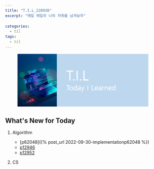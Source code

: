 ```yaml
---
title: "T.I.L_220930"
excerpt: "매일 매일의 나의 자취를 남겨보자"

categories:
  - til
tags:
  - til
---
```

<figure>
    <img src="/assets/images/til_image.png">
</figure>

## What's New for Today   
1. Algorithm
    - [p62048]({% post_url 2022-09-30-implementationp62048 %})
    - [p12946](https://school.programmers.co.kr/learn/courses/30/lessons/12946)
    - [p12952](https://school.programmers.co.kr/learn/courses/30/lessons/12952)

2. CS





  




